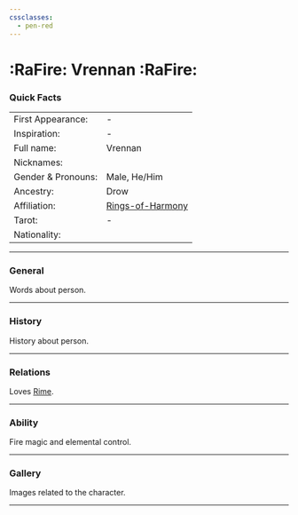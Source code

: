 ```yaml
---
cssclasses:
  - pen-red
---
```

<link rel="stylesheet" href="https://cdn.jsdelivr.net/npm/rpg-awesome@latest/css/rpg-awesome.min.css">
<link rel="stylesheet" href="https://cdn.jsdelivr.net/npm/remixicon@4.5.0/fonts/remixicon.min.css"> 

# :RaFire: Vrennan :RaFire:
### Quick Facts

|                    |                                                    |
| ------------------ | -------------------------------------------------- |
| First Appearance:  | -                                                  |
| Inspiration:          | -                                                  |
| Full name:         | Vrennan                                            |
| Nicknames:         |                                                    |
| Gender & Pronouns: | Male, He/Him                                       |
| Ancestry:          | Drow                                               |
| Affiliation:       | [Rings-of-Harmony](../-Groups/Rings-of-Harmony.md) |
| Tarot:             | -                                                  |
| Nationality:       |                                                    |
***
### General <i class="ri-checkbox-blank-line"></i>
Words about person.

***
### History <i class="ri-history-line"></i>
History <i class="ri-history-line"></i> about person.

***
### Relations <i class="ri-user-line"></i>
Loves [Rime](Rime.md).

***
### Ability <i class="ri-star-line"></i>
Fire magic and elemental control.

***
### Gallery <i class="ri-image-line"></i>
Images related to the character.

***
